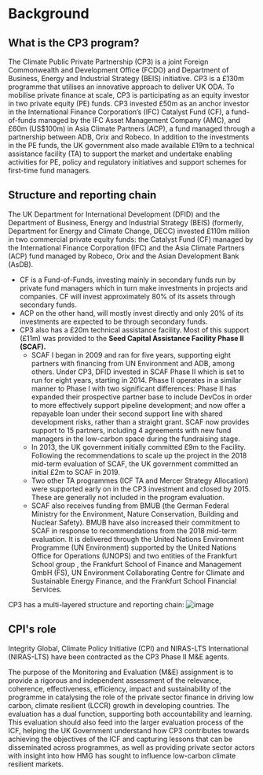 # Background

## What is the CP3 program?
The Climate Public Private Partnership (CP3) is a joint Foreign Commonwealth and Development Office (FCDO) and Department of Business, Energy and Industrial Strategy (BEIS) initiative. CP3 is a £130m programme that utilises an innovative approach to deliver UK ODA. To mobilise private finance at scale, CP3 is participating as an equity investor in two private equity (PE) funds. CP3 invested £50m as an anchor investor in the International Finance Corporation’s (IFC) Catalyst Fund (CF), a fund-of-funds managed by the IFC Asset Management Company (AMC), and £60m (US$100m) in Asia Climate Partners (ACP), a fund managed through a partnership between ADB, Orix and Robeco. In addition to the investments in the PE funds, the UK government also made available £19m to a technical assistance facility (TA) to support the market and undertake enabling activities for PE, policy and regulatory initiatives and support schemes for first-time fund managers. 

## Structure and reporting chain
The UK Department for International Development (DFID) and the  Department of Business, Energy and Industrial Strategy (BEIS) (formerly, Department for Energy and Climate Change, DECC) invested £110m million in two commercial private equity funds: the Catalyst Fund (CF) managed by the International Finance Corporation (IFC) and the Asia Climate Partners (ACP) fund managed by Robeco, Orix and the Asian Development Bank (AsDB).
* CF is a Fund-of-Funds, investing mainly in secondary funds run by private fund managers which in turn make investments in projects and companies. CF will invest approximately 80% of its assets through secondary funds.
* ACP on the other hand, will mostly invest directly and only 20% of its investments are expected to be through secondary funds.
* CP3 also has a £20m technical assistance facility. Most of this support (£11m) was provided to the **Seed Capital Assistance Facility Phase II (SCAF).** 
  *  SCAF I began in 2009 and ran for five years, supporting eight partners with financing from UN Environment and ADB, among others. Under CP3, DFID invested in SCAF Phase II which is set to run for eight years, starting in 2014. Phase II operates in a similar manner to Phase I with two significant  differences: Phase II has expanded their prospective partner base to include DevCos in order to more effectively support pipeline development; and now offer a repayable loan under their second support line with shared development risks, rather than a straight grant. SCAF now provides support to 15 partners, including 4 agreements with new fund managers in the low-carbon space during the fundraising stage.
  *  In 2013, the UK government initially committed £9m to the Facility.  Following the recommendations to scale up the project in the 2018 mid-term evaluation of SCAF, the UK government committed an initial £2m to SCAF in 2019.  
  *  Two other TA programmes (ICF TA and Mercer Strategy Allocation) were supported early on in the CP3 investment and closed by 2015. These are generally not included in the program evaluation.
  *  SCAF also receives funding from BMUB (the German Federal Ministry for the Environment, Nature Conservation, Building and Nuclear Safety). BMUB have also increased their commitment to SCAF in response to recommendations from the 2018 mid-term evaluation. It is delivered through the United Nations Environment Programme (UN Environment) supported by the United Nations Office for Operations (UNOPS) and two entities of the Frankfurt School group , the Frankfurt School of Finance and Management GmbH (FS), UN Environment Collaborating Centre for Climate and Sustainable Energy Finance, and the Frankfurt School Financial Services.  

CP3 has a multi-layered structure and reporting chain:
![image](https://user-images.githubusercontent.com/96526387/147560948-e8cab51a-27f1-42d5-879c-1e076fe7104b.png)

## CPI's role
Integrity Global, Climate Policy Initiative (CPI) and NIRAS-LTS International (NIRAS-LTS) have been contracted as the CP3 Phase II M&E agents. 

The purpose of the Monitoring and Evaluation (M&E) assignment is to provide a rigorous and independent assessment of the relevance, coherence, effectiveness, efficiency, impact and sustainability of the programme in catalysing the role of the private sector finance in driving low carbon, climate resilient  (LCCR) growth in developing countries. 
The evaluation has a dual function, supporting both accountability and learning. This evaluation should also feed into the larger evaluation process of the ICF, helping the UK Government understand how CP3 contributes towards achieving the objectives of the ICF and capturing lessons that can be disseminated across programmes, as well as providing private sector actors with insight into how HMG has sought to influence low-carbon climate resilient markets. 








